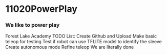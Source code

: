 # 11020PowerPlay
### We like to power play
Forest Lake Academy 
TODO List:
Create Github and Upload
Make basic teleop for testing
Test if robot can use TFLITE model to identify the sleeve
Create autonomous mode
Refine teleop
We are literally done
